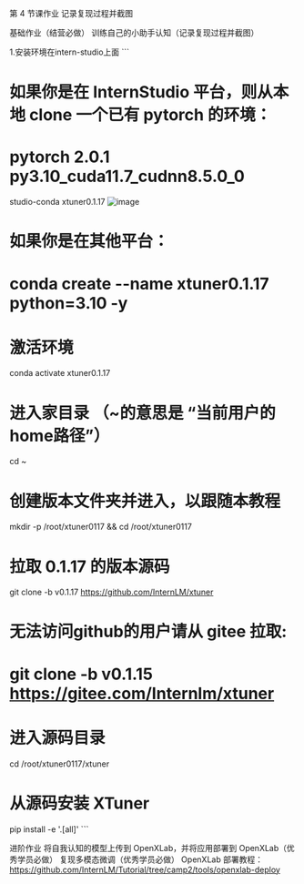 第 4 节课作业
记录复现过程并截图

基础作业（结营必做）
训练自己的小助手认知（记录复现过程并截图）

1.安装环境在intern-studio上面
    ``` 
# 如果你是在 InternStudio 平台，则从本地 clone 一个已有 pytorch 的环境：
# pytorch    2.0.1   py3.10_cuda11.7_cudnn8.5.0_0

studio-conda xtuner0.1.17
![image](https://github.com/GZdoudou9/internLM2-homework/assets/129025105/e7615798-6856-4f64-a531-69a0c7886bf4)

# 如果你是在其他平台：
# conda create --name xtuner0.1.17 python=3.10 -y

# 激活环境
conda activate xtuner0.1.17
# 进入家目录 （~的意思是 “当前用户的home路径”）
cd ~
# 创建版本文件夹并进入，以跟随本教程
mkdir -p /root/xtuner0117 && cd /root/xtuner0117

# 拉取 0.1.17 的版本源码
git clone -b v0.1.17  https://github.com/InternLM/xtuner
# 无法访问github的用户请从 gitee 拉取:
# git clone -b v0.1.15 https://gitee.com/Internlm/xtuner

# 进入源码目录
cd /root/xtuner0117/xtuner

# 从源码安装 XTuner
pip install -e '.[all]'
    ```



  
进阶作业
将自我认知的模型上传到 OpenXLab，并将应用部署到 OpenXLab（优秀学员必做）
复现多模态微调（优秀学员必做）
OpenXLab 部署教程：https://github.com/InternLM/Tutorial/tree/camp2/tools/openxlab-deploy
